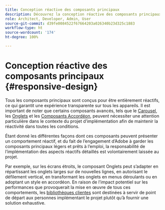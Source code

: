 ```yaml
---
title: Conception réactive des composants principaux
description: Découvrez la conception réactive des composants principaux et comment elle peut affecter votre projet.
role: Architect, Developer, Admin, User
source-git-commit: d39fe0084522f67664203a026340b23d325c1883
workflow-type: ht
source-wordcount: '174'
ht-degree: 100%

---
```



# Conception réactive des composants principaux {#responsive-design}

Tous les composants principaux sont conçus pour être entièrement réactifs, ce qui garantit une expérience transparente sur tous les appareils. Il est important de noter que certains composants avancés, tels que le [Carousel](/help/components/carousel.md), les [Onglets](/help/components/tabs.md) et les [Composants Accordéon](/help/components/accordion.md), peuvent nécessiter une attention particulière dans le contexte du projet d’implémentation afin de maintenir la réactivité dans toutes les conditions.

Étant donné les différentes façons dont ces composants peuvent présenter un comportement réactif, et du fait de l’engagement d’Adobe à garder les composants principaux légers et prêts à l’emploi, la responsabilité de l’implémentation des aspects réactifs détaillés est volontairement laissée au projet.

Par exemple, sur les écrans étroits, le composant Onglets peut s’adapter en répartissant les onglets larges sur de nouvelles lignes, en autorisant le défilement vertical, en transformant les onglets en menus déroulants ou en adoptant un style en accordéon. En raison de l’impact potentiel sur les performances que provoquerait la mise en œuvre de tous ces comportements, les [bibliothèques clientes](/help/developing/including-clientlibs.md#provided) sont destinées à servir de point de départ aux personnes implémentant le projet plutôt qu’à fournir une solution exhaustive.

